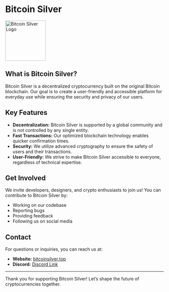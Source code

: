 # Bitcoin Silver

<img src="https://github.com/user-attachments/assets/06fe1560-1897-48cf-be9c-4b838cdaefb2" width="128" title="Bitcoin Silver Logo">

## What is Bitcoin Silver?

Bitcoin Silver is a decentralized cryptocurrency built on the original Bitcoin blockchain. Our goal is to create a user-friendly and accessible platform for everyday use while ensuring the security and privacy of our users.

## Key Features

- **Decentralization:** Bitcoin Silver is supported by a global community and is not controlled by any single entity.
- **Fast Transactions:** Our optimized blockchain technology enables quicker confirmation times.
- **Security:** We utilize advanced cryptography to ensure the safety of users and their transactions.
- **User-Friendly:** We strive to make Bitcoin Silver accessible to everyone, regardless of technical expertise.

## Get Involved

We invite developers, designers, and crypto enthusiasts to join us! You can contribute to Bitcoin Silver by:

- Working on our codebase
- Reporting bugs
- Providing feedback
- Following us on social media

## Contact

For questions or inquiries, you can reach us at:

- **Website:** [bitcoinsilver.top](https://bitcoinsilver.top)
- **Discord:** [Discord Link](https://discord.com/invite/MCGn7dzvgd)

---

Thank you for supporting Bitcoin Silver! Let’s shape the future of cryptocurrencies together.

